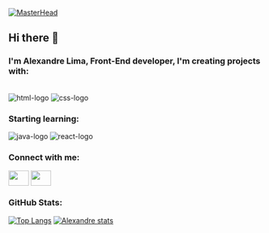 [![MasterHead](https://www.valuehost.com.br/blog/wp-content/uploads/2016/10/linguagens-de-programacao.jpeg.webp)](https://github.com/Lima-allexandre/Lima-allexandre/)
## Hi there :low_brightness:

### I'm Alexandre Lima, Front-End developer, I'm creating projects with:
<br>
 <img src="https://img.shields.io/badge/HTML5-E34F26?style=for-the-badge&logo=html5&logoColor=white" alt="html-logo"/>
 
 <img src="https://img.shields.io/badge/CSS3-1572B6?style=for-the-badge&logo=css3&logoColor=white" alt="css-logo"/>
 
### Starting learning:
<img src="https://img.shields.io/badge/JavaScript-F7DF1E?style=for-the-badge&logo=javascript&logoColor=black" alt="java-logo" />

<img src="https://img.shields.io/badge/React-20232A?style=for-the-badge&logo=react&logoColor=61DAFB" alt="react-logo" />

<h3 align="left">Connect with me:</h3>
<p align="left">
<a href="https://www.linkedin.com/in/alexandre-lima-513412285/"(https://www.linkedin.com/in/alexandre-lima-costa/)" target="blank"><img align="center" src="https://cdn.jsdelivr.net/npm/simple-icons@3.0.1/icons/linkedin.svg" alt="" height="30" width="40" /></a>
<a href="https://www.instagram.com/limaa.allexandre/" target="blank"><img align="center" src="https://cdn.jsdelivr.net/npm/simple-icons@3.0.1/icons/instagram.svg" alt="" height="30" width="40" /></a>
</p>


### GitHub Stats:

[![Top Langs](https://github-readme-stats.vercel.app/api/top-langs/?username=Lima-allexandre)](https://github.com/anuraghazra/github-readme-stats)
[![Alexandre stats](https://github-readme-stats.vercel.app/api?username=Lima-allexandre)](https://github.com/anuraghazra/github-readme-stats)










